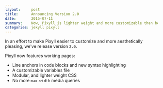 ```yaml
---
layout:     post
title:      Announcing Version 2.0
date:       2015-07-11
summary:    Now, Pixyll is lighter weight and more customizable than before.
categories: jekyll pixyll
---
```


In an effort to make Pixyll easier to customize and more aesthetically pleasing, we've release version `2.0`.

Pixyll now features working pages:

* Line anchors in code blocks and new syntax highlighting
* A customizable variables file
* Modular, and lighter weight CSS
* No more `max-width` media queries
